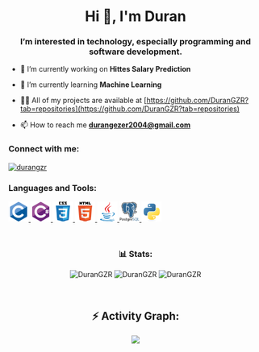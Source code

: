<h1 align="center">Hi 👋, I'm Duran</h1>
<h3 align="center">I’m interested in technology, especially programming and software development.</h3>



- 🔭 I’m currently working on **Hittes Salary Prediction**

- 🌱 I’m currently learning **Machine Learning**

- 👨‍💻 All of my projects are available at [https://github.com/DuranGZR?tab=repositories](https://github.com/DuranGZR?tab=repositories)

- 📫 How to reach me **durangezer2004@gmail.com**

<h3 align="left">Connect with me: </h3>
<p align="left">
<a href="https://linkedin.com/in/durangzr" target="blank"><img align="center" src="https://raw.githubusercontent.com/rahuldkjain/github-profile-readme-generator/master/src/images/icons/Social/linked-in-alt.svg" alt="durangzr" height="30" width="40" /></a>
</p>

<h3 align="left">Languages and Tools:</h3>
<p align="left"> <a href="https://www.cprogramming.com/" target="_blank" rel="noreferrer"> <img src="https://raw.githubusercontent.com/devicons/devicon/master/icons/c/c-original.svg" alt="c" width="40" height="40"/> </a> <a href="https://www.w3schools.com/cs/" target="_blank" rel="noreferrer"> <img src="https://raw.githubusercontent.com/devicons/devicon/master/icons/csharp/csharp-original.svg" alt="csharp" width="40" height="40"/> </a> <a href="https://www.w3schools.com/css/" target="_blank" rel="noreferrer"> <img src="https://raw.githubusercontent.com/devicons/devicon/master/icons/css3/css3-original-wordmark.svg" alt="css3" width="40" height="40"/> </a> <a href="https://www.w3.org/html/" target="_blank" rel="noreferrer"> <img src="https://raw.githubusercontent.com/devicons/devicon/master/icons/html5/html5-original-wordmark.svg" alt="html5" width="40" height="40"/> </a> <a href="https://www.java.com" target="_blank" rel="noreferrer"> <img src="https://raw.githubusercontent.com/devicons/devicon/master/icons/java/java-original.svg" alt="java" width="40" height="40"/> </a> <a href="https://www.postgresql.org" target="_blank" rel="noreferrer"> <img src="https://raw.githubusercontent.com/devicons/devicon/master/icons/postgresql/postgresql-original-wordmark.svg" alt="postgresql" width="40" height="40"/> </a> <a href="https://www.python.org" target="_blank" rel="noreferrer"> <img src="https://raw.githubusercontent.com/devicons/devicon/master/icons/python/python-original.svg" alt="python" width="40" height="40"/> </a> </p>

<h3 align="center" style="margin-top: 50px;">📊 Stats:</h3>
<div align="center">
  <img height="180em" src="https://github-readme-stats.vercel.app/api/top-langs/?username=DuranGZR&layout=compact&theme=cobalt" alt=DuranGZR />
  <img height="180em" src="https://github-readme-stats.vercel.app/api?username=DuranGZR&show_icons=true&locale=en&theme=cobalt" alt="DuranGZR" />
  <img height="180em" src="https://github-readme-streak-stats-salesp07.vercel.app/?user=DuranGZR&count_private=true&theme=react&border_radius=10" alt="DuranGZR" />
</div>

<h2 align="center" style="margin-top: 60px;">⚡ Activity Graph:</h2>
<div align="center">
  <img src="https://github-readme-activity-graph.vercel.app/graph?username=DuranGZR&theme=cobalt"/>
</div>

